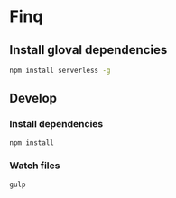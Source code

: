 # Finq


## Install gloval dependencies
```bash
npm install serverless -g
```

## Develop

### Install dependencies
```bash
npm install
```

### Watch files
```
gulp
```

